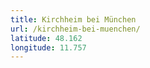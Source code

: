 ```yaml
---
title: Kirchheim bei München
url: /kirchheim-bei-muenchen/
latitude: 48.162
longitude: 11.757
---
```


